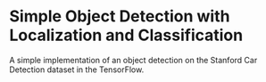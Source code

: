 # Simple Object Detection with Localization and Classification
A simple implementation of an object detection on the Stanford Car Detection dataset in the TensorFlow.
